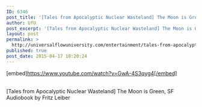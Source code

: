 ```yaml
---
ID: 6346
post_title: '[Tales from Apocalyptic Nuclear Wasteland] The Moon is Green, SF  by Fritz Leiber'
author: UfU
post_excerpt: '[Tales from Apocalyptic Nuclear Wasteland] The Moon is Green, SF Audiobook by Fritz Leiber'
layout: post
permalink: >
  http://universalflowuniversity.com/entertainment/tales-from-apocalyptic-nuclear-wasteland-the-moon-is-green-sf-by-fritz-leiber/
published: true
post_date: 2015-04-17 18:20:24
---
```

[embed]https://www.youtube.com/watch?v=GwA-4S3qyg4[/embed]</br></br>
<p>[Tales from Apocalyptic Nuclear Wasteland] The Moon is Green, SF Audiobook by Fritz Leiber</p>